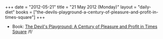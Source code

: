 +++
date = "2012-05-21"
title = "21 May 2012 (Monday)"
layout = "daily-diet"
books = ["the-devils-playground-a-century-of-pleasure-and-profit-in-times-square"]
+++

<ul>
<li class="entry Book">Book: <a href="/books/the-devils-playground-a-century-of-pleasure-and-profit-in-times-square">The Devil's Playground: A Century of Pleasure and Profit in Times Square</a> /f/</li>
</ul>